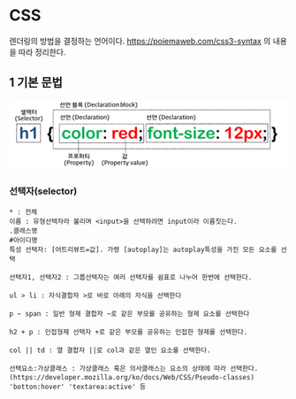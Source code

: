# CSS
렌더링의 방법을 결정하는 언어이다.
https://poiemaweb.com/css3-syntax 의 내용을 따라 정리한다.

## 1 기본 문법
![기본문법](../src/css-syntax.png)

### 선택자(selector)
```
* : 전체
이름 : 유형선택자라 불리며 <input>을 선택하려면 input이라 이름짓는다.
.클래스명
#아이디명
특성 선택자: [어트리뷰트=값]. 가령 [autoplay]는 autoplay특성을 가진 모든 요소를 선택

선택자1, 선택자2 : 그룹선택자는 여러 선택자를 쉼표로 나누어 한번에 선택한다.

ul > li : 자식결합자 >로 바로 아래의 자식을 선택한다

p ~ span : 일반 형제 결합자 ~로 같은 부모를 공유하는 형제 요소를 선택한다

h2 + p : 인접형제 선택자 +로 같은 부모를 공유하는 인접한 형제를 선택한다.

col || td : 열 결합자 ||로 col과 같은 열인 요소를 선택한다.

선택요소:가상클래스 : 가상클래스 혹은 의사클래스는 요소의 상태에 따라 선택한다. (https://developer.mozilla.org/ko/docs/Web/CSS/Pseudo-classes) 'botton:hover' 'textarea:active' 등